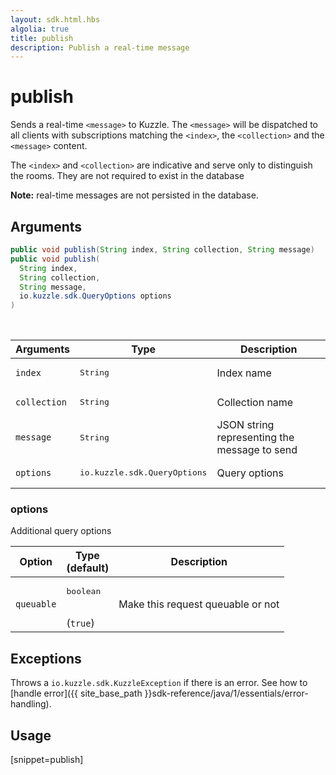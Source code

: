 ```yaml
---
layout: sdk.html.hbs
algolia: true
title: publish
description: Publish a real-time message
---
```


# publish

Sends a real-time `<message>` to Kuzzle. The `<message>` will be dispatched to all clients with subscriptions matching the `<index>`, the `<collection>` and the `<message>` content.

The `<index>` and `<collection>` are indicative and serve only to distinguish the rooms. They are not required to exist in the database

**Note:** real-time messages are not persisted in the database.

## Arguments

```java
public void publish(String index, String collection, String message)
public void publish(
  String index,
  String collection,
  String message,
  io.kuzzle.sdk.QueryOptions options
)
```

<br/>

| Arguments    | Type    | Description |
|--------------|---------|-------------|
| `index` | <pre>String</pre> | Index name    |
| `collection` | <pre>String</pre> | Collection name   |
| `message` | <pre>String</pre> | JSON string representing the message to send |
| `options` | <pre>io.kuzzle.sdk.QueryOptions</pre> | Query options |

### options

Additional query options

| Option     | Type<br/>(default)    | Description                       |
| ---------- | ------- | --------------------------------- |
| `queuable` | <pre>boolean</pre><br/>(`true`) | Make this request queuable or not |

## Exceptions

Throws a `io.kuzzle.sdk.KuzzleException` if there is an error. See how to [handle error]({{ site_base_path }}sdk-reference/java/1/essentials/error-handling).

## Usage

[snippet=publish]
